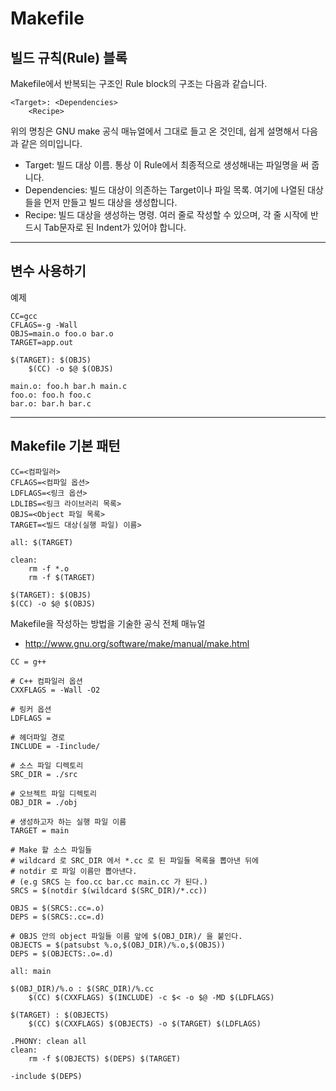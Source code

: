 # Makefile  
## 빌드 규칙(Rule) 블록
Makefile에서 반복되는 구조인 Rule block의 구조는 다음과 같습니다.

```
<Target>: <Dependencies>
    <Recipe>
```
위의 명칭은 GNU make 공식 매뉴얼에서 그대로 들고 온 것인데, 쉽게 설명해서 다음과 같은 의미입니다.  

* Target: 빌드 대상 이름. 통상 이 Rule에서 최종적으로 생성해내는 파일명을 써 줍니다.
* Dependencies: 빌드 대상이 의존하는 Target이나 파일 목록. 여기에 나열된 대상들을 먼저 만들고 빌드 대상을 생성합니다.
* Recipe: 빌드 대상을 생성하는 명령. 여러 줄로 작성할 수 있으며, 각 줄 시작에 반드시 Tab문자로 된 Indent가 있어야 합니다.  

---
## 변수 사용하기

예제
``` 
CC=gcc
CFLAGS=-g -Wall
OBJS=main.o foo.o bar.o
TARGET=app.out
 
$(TARGET): $(OBJS)
    $(CC) -o $@ $(OBJS)
 
main.o: foo.h bar.h main.c
foo.o: foo.h foo.c
bar.o: bar.h bar.c
```

---
## Makefile 기본 패턴
```
CC=<컴파일러>
CFLAGS=<컴파일 옵션>
LDFLAGS=<링크 옵션>
LDLIBS=<링크 라이브러리 목록>
OBJS=<Object 파일 목록>
TARGET=<빌드 대상(실행 파일) 이름>
 
all: $(TARGET)
 
clean:
    rm -f *.o
    rm -f $(TARGET)
 
$(TARGET): $(OBJS)
$(CC) -o $@ $(OBJS)
```
Makefile을 작성하는 방법을 기술한 공식 전체 매뉴얼  
- http://www.gnu.org/software/make/manual/make.html



```
CC = g++

# C++ 컴파일러 옵션
CXXFLAGS = -Wall -O2

# 링커 옵션
LDFLAGS =

# 헤더파일 경로
INCLUDE = -Iinclude/

# 소스 파일 디렉토리
SRC_DIR = ./src

# 오브젝트 파일 디렉토리
OBJ_DIR = ./obj

# 생성하고자 하는 실행 파일 이름
TARGET = main

# Make 할 소스 파일들
# wildcard 로 SRC_DIR 에서 *.cc 로 된 파일들 목록을 뽑아낸 뒤에
# notdir 로 파일 이름만 뽑아낸다.
# (e.g SRCS 는 foo.cc bar.cc main.cc 가 된다.)
SRCS = $(notdir $(wildcard $(SRC_DIR)/*.cc))

OBJS = $(SRCS:.cc=.o)
DEPS = $(SRCS:.cc=.d)

# OBJS 안의 object 파일들 이름 앞에 $(OBJ_DIR)/ 을 붙인다.
OBJECTS = $(patsubst %.o,$(OBJ_DIR)/%.o,$(OBJS))
DEPS = $(OBJECTS:.o=.d)

all: main

$(OBJ_DIR)/%.o : $(SRC_DIR)/%.cc
	$(CC) $(CXXFLAGS) $(INCLUDE) -c $< -o $@ -MD $(LDFLAGS)

$(TARGET) : $(OBJECTS)
	$(CC) $(CXXFLAGS) $(OBJECTS) -o $(TARGET) $(LDFLAGS)

.PHONY: clean all
clean:
	rm -f $(OBJECTS) $(DEPS) $(TARGET)

-include $(DEPS)
```